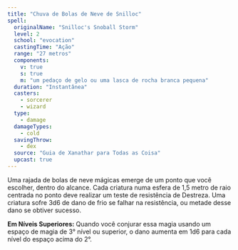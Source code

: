 ```yaml
---
title: "Chuva de Bolas de Neve de Snilloc"
spell:
  originalName: "Snilloc's Snoball Storm"
  level: 2
  school: "evocation"
  castingTime: "Ação"
  range: "27 metros"
  components:
    v: true
    s: true
    m: "um pedaço de gelo ou uma lasca de rocha branca pequena"
  duration: "Instantânea"
  casters:
    - sorcerer
    - wizard
  type:
    - damage
  damageTypes:
    - cold
  savingThrow:
    - dex
  source: "Guia de Xanathar para Todas as Coisa"
  upcast: true
---
```


Uma rajada de bolas de neve mágicas emerge de um ponto que você escolher, dentro do alcance. Cada criatura numa esfera de 1,5 metro de raio centrada no ponto deve realizar um teste de resistência de Destreza. Uma criatura sofre 3d6 de dano de frio se falhar na resistência, ou metade desse dano se obtiver sucesso.

**Em Níveis Superiores:** Quando você conjurar essa magia usando um espaço de magia de 3° nível ou superior, o dano aumenta em 1d6 para cada nível do espaço acima do 2°.
